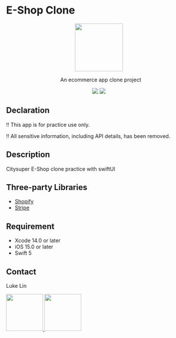 # E-Shop Clone

<p align="center">
  <img src="https://github.com/user-attachments/assets/87842f0e-2c41-4c4f-81b5-79dabc0e3bfb" width="130"/>
</p>

<p align="center" style="margin:0px 50px 0px 60px">
An ecommerce app clone project
</p>

<p> </p>
<p align= "center">
<nobr><img src="https://img.shields.io/badge/platform-ios-lightgrey.svg">
<img src="https://img.shields.io/badge/Swift-5.0-orange.svg?style=flat"></nobr>
</p>

## Declaration

‼️ This app is for practice use only.

‼️ All sensitive information, including API details, has been removed.

## Description

Citysuper E-Shop clone practice with swiftUI

## Three-party Libraries 

* [Shopify](https://shopify.dev/docs/storefronts/headless/mobile-apps/buy-sdk-ios)
* [Stripe](https://docs.stripe.com/sdks/ios)

## Requirement 
- Xcode 14.0 or later
- iOS 15.0 or later
- Swift 5

## Contact
Luke Lin
<p align="left">
  <a href="https://www.linkedin.com/in/luke-lin-b60a4714b/">
    <img src="https://img.shields.io/badge/LinkedIn-0077B5?style=for-the-badge&logo=linkedin&logoColor=white" width="100"/>
  </a>
  <a href="mailto:lukeche.dev@gmail.com">
    <img src="https://img.shields.io/badge/Gmail-D14836?style=for-the-badge&logo=gmail&logoColor=white" width="100"/>
  </a>
</p>
